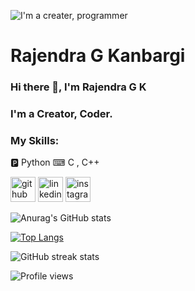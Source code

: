 ![I'm a creater, programmer](https://pbs.twimg.com/profile_banners/1465363072571232261/1648129420/600x200)

# Rajendra G Kanbargi
### Hi there 👋, I'm Rajendra G K
### I'm a Creator, Coder.

### My Skills:
🅿 Python
⌨ C , C++ 

[<img src='https://cdn.jsdelivr.net/npm/simple-icons@3.0.1/icons/github.svg' alt='github' height='40'>](https://github.com/Raj-0601)  [<img src='https://cdn.jsdelivr.net/npm/simple-icons@3.0.1/icons/linkedin.svg' alt='linkedin' height='40'>](https://www.linkedin.com/in/rajendra-g-kanbargi-1861a8225//) [<img src='https://cdn.jsdelivr.net/npm/simple-icons@3.0.1/icons/instagram.svg' alt='instagram' height='40'>](https://www.instagram.com/Raj-0601/)  

![Anurag's GitHub stats](https://github-readme-stats.vercel.app/api?username=Raj-0601&theme=great-gatsby&show_icons=true)

[![Top Langs](https://github-readme-stats.vercel.app/api/top-langs/?username=Raj-0601&layout=compact&theme=great-gatsby)](https://github.com/anuraghazra/github-readme-stats)

![GitHub streak stats](https://github-readme-streak-stats.herokuapp.com/?user=Raj-0601&theme=great-gatsby)  

![Profile views](https://gpvc.arturio.dev/Raj-0601)
